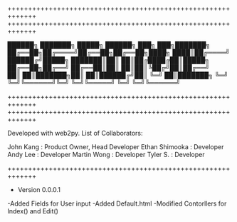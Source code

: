 +++++++++++++++++++++++++++++++++++++++++++++++++++++++++++++
+++++++++++++++++++++++++++++++++++++++++++++++++++++++++++++

██████╗ ███████╗ █████╗ ██████╗ ███╗   ███╗███████╗
██╔══██╗██╔════╝██╔══██╗██╔══██╗████╗ ████║██╔════╝
██████╔╝█████╗  ███████║██║  ██║██╔████╔██║█████╗  
██╔══██╗██╔══╝  ██╔══██║██║  ██║██║╚██╔╝██║██╔══╝  
██║  ██║███████╗██║  ██║██████╔╝██║ ╚═╝ ██║███████╗
╚═╝  ╚═╝╚══════╝╚═╝  ╚═╝╚═════╝ ╚═╝     ╚═╝╚══════╝

+++++++++++++++++++++++++++++++++++++++++++++++++++++++++++++
+++++++++++++++++++++++++++++++++++++++++++++++++++++++++++++

Developed with web2py.
List of Collaborators:

John Kang      : Product Owner, Head Developer
Ethan Shimooka : Developer
Andy Lee       : Developer
Martin Wong    : Developer
Tyler S.       : Developer

+++++++++++++++++++++++++++++++++++++++++++++++++++++++++++++
- Version 0.0.0.1

-Added Fields for User input
-Added Default.html
-Modified Contorllers for Index() and Edit()
 
  
